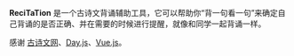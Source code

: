 **ReciTaTion** 是一个古诗文背诵辅助工具，它可以帮助你“背一句看一句”来确定自己背诵的是否正确、并在需要的时候进行提醒，就像和同学一起背诵一样。

感谢 [古诗文网](https://www.gushiwen.cn/)、[Day.js](https://day.js.org/zh-CN/)、[Vue.js](https://cn.vuejs.org/)。